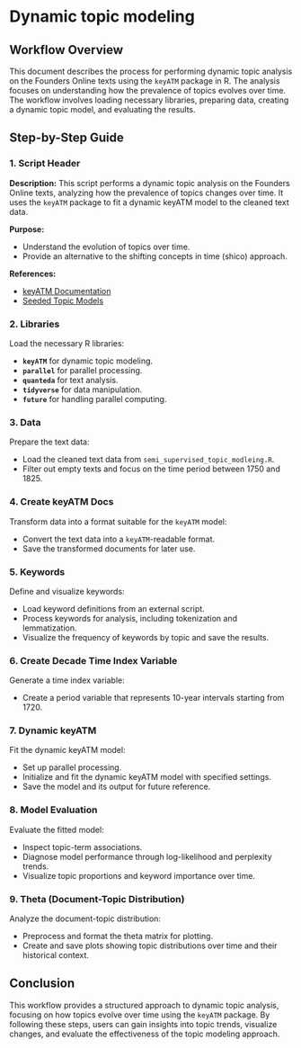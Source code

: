 # Dynamic topic modeling

## Workflow Overview

This document describes the process for performing dynamic topic analysis on the Founders Online texts using the `keyATM` package in R. The analysis focuses on understanding how the prevalence of topics evolves over time. The workflow involves loading necessary libraries, preparing data, creating a dynamic topic model, and evaluating the results.

## Step-by-Step Guide

### 1. Script Header

**Description:**
This script performs a dynamic topic analysis on the Founders Online texts, analyzing how the prevalence of topics changes over time. It uses the `keyATM` package to fit a dynamic keyATM model to the cleaned text data.

**Purpose:**

- Understand the evolution of topics over time.
- Provide an alternative to the shifting concepts in time (shico) approach.

**References:**

- [keyATM Documentation](https://keyatm.github.io/keyATM/articles/pkgdown_files/keyATM_dynamic.html)
- [Seeded Topic Models](https://towardsdatascience.com/why-to-use-seeded-topic-models-in-your-next-project-and-how-to-implement-them-in-r-8502d15d6e8d)

### 2. Libraries

Load the necessary R libraries:

- **`keyATM`** for dynamic topic modeling.
- **`parallel`** for parallel processing.
- **`quanteda`** for text analysis.
- **`tidyverse`** for data manipulation.
- **`future`** for handling parallel computing.

### 3. Data

Prepare the text data:

- Load the cleaned text data from `semi_supervised_topic_modleing.R`.
- Filter out empty texts and focus on the time period between 1750 and 1825.

### 4. Create keyATM Docs

Transform data into a format suitable for the `keyATM` model:

- Convert the text data into a `keyATM`-readable format.
- Save the transformed documents for later use.

### 5. Keywords

Define and visualize keywords:

- Load keyword definitions from an external script.
- Process keywords for analysis, including tokenization and lemmatization.
- Visualize the frequency of keywords by topic and save the results.

### 6. Create Decade Time Index Variable

Generate a time index variable:

- Create a period variable that represents 10-year intervals starting from 1720.

### 7. Dynamic keyATM

Fit the dynamic keyATM model:

- Set up parallel processing.
- Initialize and fit the dynamic keyATM model with specified settings.
- Save the model and its output for future reference.

### 8. Model Evaluation

Evaluate the fitted model:

- Inspect topic-term associations.
- Diagnose model performance through log-likelihood and perplexity trends.
- Visualize topic proportions and keyword importance over time.

### 9. Theta (Document-Topic Distribution)

Analyze the document-topic distribution:

- Preprocess and format the theta matrix for plotting.
- Create and save plots showing topic distributions over time and their historical context.


## Conclusion

This workflow provides a structured approach to dynamic topic analysis, focusing on how topics evolve over time using the `keyATM` package. By following these steps, users can gain insights into topic trends, visualize changes, and evaluate the effectiveness of the topic modeling approach.
